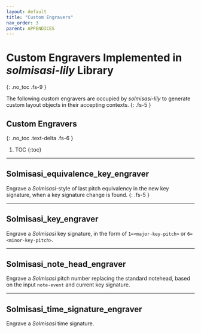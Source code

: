 ```yaml
---
layout: default
title: "Custom Engravers"
nav_order: 3
parent: APPENDICES
---
```


# Custom Engravers Implemented in _solmisasi-lily_ Library
{: .no_toc .fs-9 }

The following custom engravers are occupied by _solmisasi-lily_ to generate custom layout objects in their accepting contexts.
{: .fs-5 }

## Custom Engravers
{: .no_toc .text-delta .fs-6 }

1. TOC
{:toc}

---

## **Solmisasi_equivalence_key_engraver**

Engrave a _Solmisasi_-style of last pitch equivalency in the new key signature, when a key signature change is found.
{: .fs-5 }

---

## **Solmisasi_key_engraver**

Engrave a _Solmisasi_ key signature, in the form of `1=<major-key-pitch>` or `6=<minor-key-pitch>`.

---

## **Solmisasi_note_head_engraver**

Engrave a _Solmisasi_ pitch number replacing the standard notehead, based on the input `note-event` and current key signature.

---

## **Solmisasi_time_signature_engraver**

Engrave a _Solmisasi_ time signature.
